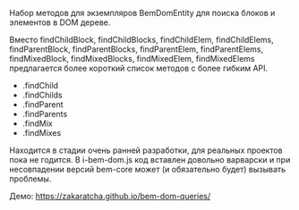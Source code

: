 Набор методов для экземпляров BemDomEntity для поиска блоков и элементов в DOM дереве.

Вместо findChildBlock, findChildBlocks, findChildElem, findChildElems, findParentBlock, findParentBlocks, findParentElem, findParentElems, findMixedBlock, findMixedBlocks, findMixedElem, findMixedElems предлагается более короткий список методов с более гибким API.

- .findChild
- .findChilds
- .findParent
- .findParents
- .findMix
- .findMixes

Находится в стадии очень ранней разработки, для реальных проектов пока не годится. В i-bem-dom.js код вставлен довольно варварски и при несовпадении версий bem-core может (и обязательно будет) вызывать проблемы.

Демо: https://zakaratcha.github.io/bem-dom-queries/